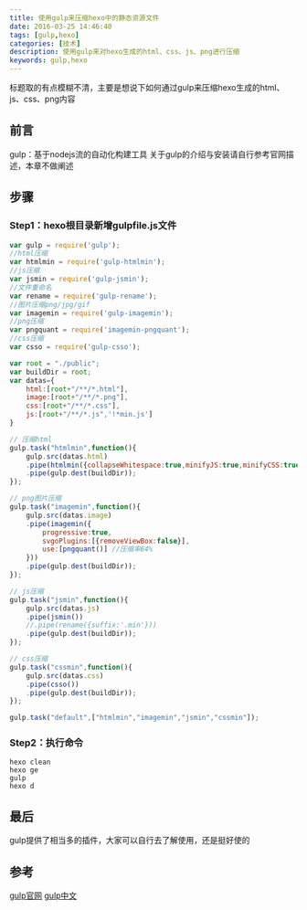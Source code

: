 ```yaml
---
title: 使用gulp来压缩hexo中的静态资源文件
date: 2016-03-25 14:46:40
tags: [gulp,hexo]
categories: [技术]
description: 使用gulp来对hexo生成的html、css、js、png进行压缩
keywords: gulp,hexo
---
```

标题取的有点模糊不清，主要是想说下如何通过gulp来压缩hexo生成的html、js、css、png内容
<!--more-->
## 前言
gulp：基于nodejs流的自动化构建工具
关于gulp的介绍与安装请自行参考官网描述，本章不做阐述

## 步骤
### Step1：hexo根目录新增gulpfile.js文件
~~~js
var gulp = require('gulp');
//html压缩
var htmlmin = require('gulp-htmlmin');
//js压缩
var jsmin = require('gulp-jsmin');
//文件重命名
var rename = require('gulp-rename');
//图片压缩png/jpg/gif
var imagemin = require('gulp-imagemin');
//png压缩
var pngquant = require('imagemin-pngquant');
//css压缩
var csso = require('gulp-csso');

var root = "./public";
var buildDir = root;
var datas={
	html:[root+"/**/*.html"],
	image:[root+"/**/*.png"],
	css:[root+"/**/*.css"],
	js:[root+"/**/*.js",'!*min.js']
}

// 压缩html
gulp.task("htmlmin",function(){
	gulp.src(datas.html)
	.pipe(htmlmin({collapseWhitespace:true,minifyJS:true,minifyCSS:true,removeComments:true}))
	.pipe(gulp.dest(buildDir));
});

// png图片压缩
gulp.task("imagemin",function(){
	gulp.src(datas.image)
	.pipe(imagemin({
		progressive:true,
		svgoPlugins:[{removeViewBox:false}],
		use:[pngquant()] //压缩率64%
	}))
	.pipe(gulp.dest(buildDir));
});

// js压缩
gulp.task("jsmin",function(){
	gulp.src(datas.js)
	.pipe(jsmin())
	//.pipe(rename({suffix:'.min'}))
	.pipe(gulp.dest(buildDir));
});

// css压缩
gulp.task("cssmin",function(){
	gulp.src(datas.css)
	.pipe(csso())
	.pipe(gulp.dest(buildDir));
});

gulp.task("default",["htmlmin","imagemin","jsmin","cssmin"]);

~~~

### Step2：执行命令
~~~
hexo clean
hexo ge
gulp
hexo d
~~~

## 最后
gulp提供了相当多的插件，大家可以自行去了解使用，还是挺好使的

## 参考
[gulp官网](http://gulpjs.com/)
[gulp中文](http://www.gulpjs.com.cn/)

